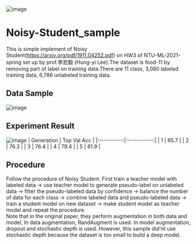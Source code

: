 ![image](https://user-images.githubusercontent.com/56825699/114810255-42908480-9dde-11eb-8091-700dbb759f44.png)
# Noisy-Student_sample
This is simple implement of Noisy Student(https://arxiv.org/pdf/1911.04252.pdf) on HW3 of NTU-ML-2021-spring set up by prof.李宏毅 (Hung-yi Lee).The dataset is food-11 by removing part of label on training data.There are 11 class, 3,080 labeled training data, 6,786 unlabeled training data.

## Data Sample
![image](https://user-images.githubusercontent.com/56825699/114810034-ddd52a00-9ddd-11eb-978b-b14e0bb55283.png)

## Experiment Result
![image](https://github.com/AppleHank/Noisy-Student_sample/blob/main/training_plot.gif)
| Generation | Top Val Acc |
|:----------:|:-----------:|
|      1     |     65.7    |
|      2     |     76.3    |
|      3     |     76.4    |
|      4     |     79.4    |
|      5     |     81.9    |
## Procedure
Follow the procedure of Noisy Student. First train a teacher model with labeled data -> use teacher model to generate pseudo-label on unlabeled data -> filter the pseudo-labeled data by confidence -> balance the number of data for each class -> combine labeled data and pseudo-labeled data -> train a student model on new dataset -> make student model as teacher model and repeat the procedure.  
Note that in the original paper, they perform augmentation in both data and model, In data augmentation, RandAugment is used. In model augmentation, dropout and stochastic depth is used. However, this sample did'nt use stochastic depth because the dataset is too small to build a deep model.

